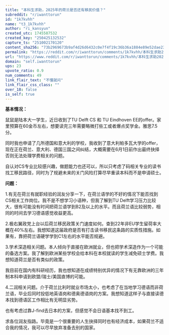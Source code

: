 ```yaml
---
title: "本科生求助，2025年的荷兰是否还有移民价值？"
subreddit: "r/iwanttorun"
id: "1k7kvhh"
name: "t3_1k7kvhh"
author: "ri_kansyun"
created_utc: 1745587532
created_key: "250425132532"
capture_ts: "251002170120"
content_sha256: "73b2969673b9af4d26d6432c0e7f4f19c36b36a1884e89e52dae238f8c9f8348"
permalink: "https://reddit.com/r/iwanttorun/comments/1k7kvhh/本科生求助2025年的荷兰是否还有移民价值/"
url: "https://www.reddit.com/r/iwanttorun/comments/1k7kvhh/本科生求助2025年的荷兰是否还有移民价值/"
domain: "self.iwanttorun"
ups: 23
upvote_ratio: 0.9
num_comments: 49
link_flair_text: "不懂就问"
link_flair_css_class: ""
over_18: false
is_self: true
---
```


**基本情况：**

鼠鼠是陆本大一学生，近日收到了TU Delft CS 和 TU Eindhoven
EE的offer。家里预算在60金币左右，想要读完三年需要略微打些工或者爆点奖学金。雅思7.5分。

同时我也申请了几所德国和意大利的学校，我收到了意大利帕多瓦大学的offer，现在正在荷兰、意大利、德国三国之间纠结，大概需要在6月1日前作出最终抉择否则无法处理学费相关的问题。

自认对CS专业比较感兴趣，做题能力也还可以，所以只考虑了码相关专业的读书找工移民路径，同时为了规避未来的关门风险打算尽早重读本科而不是申请硕士。

**问题：**

1.有无在荷兰有就职经验的润友分享一下，在荷兰语学的不好的情况下能否找到CS相关工作岗位。我不是不想学习小语种，但我了解到TU
Delft学习压力比较大，很有可能没有时间把荷兰语学到B2及以上的水平。而且荷兰语比较弱势，相同的时间去学习德语感觉收益更高。

2.极右翼政党上台以后荷兰移民政策关门速度如何。查到22年非EU学生留荷率大概在40%左右。我想知道这届政府是否有打击读书移民这条路的实质性措施。如果有，靠把荷兰语硬学学到C1左右的水平能否规避。

3.学术深造相关问题。本人倾向于直接在欧洲就业，但也把学术深造作为一个可能的备选方案。我了解到欧洲某些学校会给本科在本校就读的学生减免硕士学费。我想知道荷兰是否有类似的政策。

我目前在国内有科研经历，我也想知道在成绩特别优异的情况下有无靠欧洲的三年制本科申请到欧盟/瑞士/美国直博的可能。

4.二润相关问题。介于荷兰比利时就业市场太小，也考虑了在当地学习德语而非荷兰语，毕业后同时投低地英语岗和德奥德语岗的方案。我想知道这样子与直接读德本找到德语区工作相比有无明显劣势。

也有考虑过靠J-find去日本的方案，但感觉不会日语基本找不到工。

求各位润友指路。毕竟是一个很重要的人生抉择同时也有经济成本，如果荷兰不适合我的情况，我可以尽早放弃准备去别的国家。
